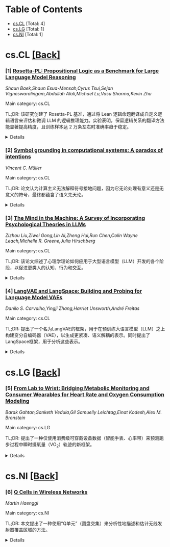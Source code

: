 <div id=toc></div>

# Table of Contents

- [cs.CL](#cs.CL) [Total: 4]
- [cs.LG](#cs.LG) [Total: 1]
- [cs.NI](#cs.NI) [Total: 1]


<div id='cs.CL'></div>

# cs.CL [[Back]](#toc)

### [1] [Rosetta-PL: Propositional Logic as a Benchmark for Large Language Model Reasoning](https://arxiv.org/abs/2505.00001)
*Shaun Baek,Shaun Esua-Mensah,Cyrus Tsui,Sejan Vigneswaralingam,Abdullah Alali,Michael Lu,Vasu Sharma,Kevin Zhu*

Main category: cs.CL

TL;DR: 该研究创建了 Rosetta-PL 基准，通过将 Lean 逻辑命题翻译成自定义逻辑语言来评估和微调 LLM 的逻辑推理能力。实验表明，保留逻辑关系的翻译方法能显著提高精度，且训练样本达 2 万条左右时准确率趋于稳定。


<details>
  <summary>Details</summary>
Motivation: 大型语言模型（LLM）主要在高资源自然语言上训练，这限制了它们在低资源环境和需要深度逻辑推理的任务中的有效性。

Method: 引入一个名为 Rosetta-PL 的新基准。通过将 Lean 的逻辑命题数据集翻译成一种自定义逻辑语言来构建该基准。使用这个翻译后的数据集来微调 LLM（例如 GPT-4o）。分析数据集大小和翻译方法对模型性能的影响。

Result: 在翻译过程中保留逻辑关系能够显著提高模型的精确度。当训练样本数量超过大约 20,000 条时，模型的准确率趋于平稳。

Conclusion: 这些发现为优化 LLM 在形式推理任务中的训练以及提高其在各种低资源语言应用中的性能提供了有价值的指导方针。

Abstract: Large Language Models (LLMs) are primarily trained on high-resource natural
languages, limiting their effectiveness in low-resource settings and in tasks
requiring deep logical reasoning. This research introduces Rosetta-PL, a
benchmark designed to evaluate LLMs' logical reasoning and generalization
capabilities in a controlled environment. We construct Rosetta-PL by
translating a dataset of logical propositions from Lean into a custom logical
language, which is then used to fine-tune an LLM (e.g., GPT-4o). Our
experiments analyze the impact of the size of the dataset and the translation
methodology on the performance of the model. Our results indicate that
preserving logical relationships in the translation process significantly
boosts precision, with accuracy plateauing beyond roughly 20,000 training
samples. These insights provide valuable guidelines for optimizing LLM training
in formal reasoning tasks and improving performance in various low-resource
language applications.

</details>


### [2] [Symbol grounding in computational systems: A paradox of intentions](https://arxiv.org/abs/2505.00002)
*Vincent C. Müller*

Main category: cs.CL

TL;DR: 论文认为计算主义无法解释符号接地问题，因为它无论处理有意义还是无意义的符号，最终都蕴含了语义先天论。


<details>
  <summary>Details</summary>
Motivation: 探讨计算主义（认为心智是数字计算机）是否能够解释符号接地（符号如何获得意义）的问题。

Method: 通过逻辑分析，提出一个基于计算主义处理两种不同类型符号（有意义 vs. 无意义）所产生的悖论。

Result: 分析表明：如果心智处理有意义符号，则预设了意义的存在（语义先天论）；如果处理无意义符号，则无法进行需要意向性的符号接地过程。两种情况都导向语义先天论。

Conclusion: 计算主义无法解释符号接地，因为它内在地蕴含了语义先天论，即预设了需要解释的东西。

Abstract: The paper presents a paradoxical feature of computational systems that
suggests that computationalism cannot explain symbol grounding. If the mind is
a digital computer, as computationalism claims, then it can be computing either
over meaningful symbols or over meaningless symbols. If it is computing over
meaningful symbols its functioning presupposes the existence of meaningful
symbols in the system, i.e. it implies semantic nativism. If the mind is
computing over meaningless symbols, no intentional cognitive processes are
available prior to symbol grounding. In this case, no symbol grounding could
take place since any grounding presupposes intentional cognitive processes. So,
whether computing in the mind is over meaningless or over meaningful symbols,
computationalism implies semantic nativism.

</details>


### [3] [The Mind in the Machine: A Survey of Incorporating Psychological Theories in LLMs](https://arxiv.org/abs/2505.00003)
*Zizhou Liu,Ziwei Gong,Lin Ai,Zheng Hui,Run Chen,Colin Wayne Leach,Michelle R. Greene,Julia Hirschberg*

Main category: cs.CL

TL;DR: 该论文综述了心理学理论如何应用于大型语言模型（LLM）开发的各个阶段，以促进更类人的认知、行为和交互。


<details>
  <summary>Details</summary>
Motivation: 鉴于心理学在历史上对NLP突破的贡献以及LLM日益增长的复杂性，研究者认为心理学对于实现LLM的类人能力至关重要。

Method: 通过文献综述，整合认知心理学、发展心理学、行为心理学、社会心理学、人格心理学和心理语言学的见解，分析它们在LLM的数据、预训练、后训练、评估与应用阶段的应用。

Result: 分析揭示了当前心理学理论在LLM中应用的趋势和存在的差距，并指出了跨领域联系和潜在的冲突点。

Conclusion: 论文旨在促进心理学与NLP研究的更深入融合，弥合学科鸿沟，以指导未来LLM的发展。

Abstract: Psychological insights have long shaped pivotal NLP breakthroughs, including
the cognitive underpinnings of attention mechanisms, formative reinforcement
learning, and Theory of Mind-inspired social modeling. As Large Language Models
(LLMs) continue to grow in scale and complexity, there is a rising consensus
that psychology is essential for capturing human-like cognition, behavior, and
interaction. This paper reviews how psychological theories can inform and
enhance stages of LLM development, including data, pre-training, post-training,
and evaluation\&application. Our survey integrates insights from cognitive,
developmental, behavioral, social, personality psychology, and
psycholinguistics. Our analysis highlights current trends and gaps in how
psychological theories are applied. By examining both cross-domain connections
and points of tension, we aim to bridge disciplinary divides and promote more
thoughtful integration of psychology into future NLP research.

</details>


### [4] [LangVAE and LangSpace: Building and Probing for Language Model VAEs](https://arxiv.org/abs/2505.00004)
*Danilo S. Carvalho,Yingji Zhang,Harriet Unsworth,André Freitas*

Main category: cs.CL

TL;DR: 提出了一个名为LangVAE的框架，用于在预训练大语言模型（LLM）之上构建变分自编码器（VAE），以生成更紧凑、语义解耦的表示。同时提出了LangSpace框架，用于分析这些表示。


<details>
  <summary>Details</summary>
Motivation: 需要将预训练LLM中的知识编码成更紧凑、语义更解耦的表示形式，并需要系统化的方法来构建和分析这些文本表示。

Method: 1. 提出LangVAE框架：在预训练LLM基础上模块化构建VAE。2. 提出LangSpace框架：提供一系列探测方法（向量遍历与插值、解耦度量、聚类可视化）来分析LangVAE生成的表示。3. 进行实验：测试不同的编码器/解码器组合和标注输入。

Result: 1. LangVAE和LangSpace提供了一种灵活、高效、可扩展的方式来构建和分析文本表示。2. 实验揭示了不同模型架构和尺寸在泛化性和解耦性方面存在广泛的交互作用。

Conclusion: 该研究提出的框架为系统化实验和理解文本表示提供了一个有前景的方法。

Abstract: We present LangVAE, a novel framework for modular construction of variational
autoencoders (VAEs) on top of pre-trained large language models (LLMs). Such
language model VAEs can encode the knowledge of their pre-trained components
into more compact and semantically disentangled representations. The
representations obtained in this way can be analysed with the LangVAE companion
framework: LangSpace, which implements a collection of probing methods, such as
vector traversal and interpolation, disentanglement measures, and cluster
visualisations. LangVAE and LangSpace offer a flexible, efficient and scalable
way of building and analysing textual representations, with simple integration
for models available on the HuggingFace Hub. Additionally, we conducted a set
of experiments with different encoder and decoder combinations, as well as
annotated inputs, revealing a wide range of interactions across architectural
families and sizes w.r.t. generalisation and disentanglement. Our findings
demonstrate a promising framework for systematising the experimentation and
understanding of textual representations.

</details>


<div id='cs.LG'></div>

# cs.LG [[Back]](#toc)

### [5] [From Lab to Wrist: Bridging Metabolic Monitoring and Consumer Wearables for Heart Rate and Oxygen Consumption Modeling](https://arxiv.org/abs/2505.00101)
*Barak Gahtan,Sanketh Vedula,Gil Samuelly Leichtag,Einat Kodesh,Alex M. Bronstein*

Main category: cs.LG

TL;DR: 提出了一种仅使用消费级可穿戴设备数据（智能手表、心率带）来预测跑步过程中瞬时摄氧量（VO$_{2}$）轨迹的新框架。


<details>
  <summary>Details</summary>
Motivation: 理解跑步时的生理反应对优化表现、个性化训练和健康管理至关重要，但目前缺乏仅通过消费级设备实时、准确预测VO$_{2}$的方法。

Method: 采用两种生理模型：1) 通过生理约束的常微分方程（ODE）和神经卡尔曼滤波器精确建模心率（HR）动态；2) 基于心率模型，构建新的VO$_{2}$预测架构，仅需初始秒级VO$_{2}$数据校准，进行序列到序列的代谢需求估计。

Result: 心率模型预测1秒间隔的平均绝对误差低至2.81 bpm（相关性0.87）。VO$_{2}$预测的平均绝对百分比误差约为13%，能有效捕捉不同强度下的快速生理转变和稳态。

Conclusion: 该框架将生理约束与机器学习结合，实现了先进代谢监测的普及化，连接了实验室精度与日常可及性，赋能运动员和健身爱好者，并为未来无创代谢区间识别奠定基础。

Abstract: Understanding physiological responses during running is critical for
performance optimization, tailored training prescriptions, and athlete health
management. We introduce a comprehensive framework -- what we believe to be the
first capable of predicting instantaneous oxygen consumption (VO$_{2}$)
trajectories exclusively from consumer-grade wearable data. Our approach
employs two complementary physiological models: (1) accurate modeling of heart
rate (HR) dynamics via a physiologically constrained ordinary differential
equation (ODE) and neural Kalman filter, trained on over 3 million HR
observations, achieving 1-second interval predictions with mean absolute errors
as low as 2.81\,bpm (correlation 0.87); and (2) leveraging the principles of
precise HR modeling, a novel VO$_{2}$ prediction architecture requiring only
the initial second of VO$_{2}$ data for calibration, enabling robust,
sequence-to-sequence metabolic demand estimation. Despite relying solely on
smartwatch and chest-strap data, our method achieves mean absolute percentage
errors of approximately 13\%, effectively capturing rapid physiological
transitions and steady-state conditions across diverse running intensities. Our
synchronized dataset, complemented by blood lactate measurements, further lays
the foundation for future noninvasive metabolic zone identification. By
embedding physiological constraints within modern machine learning, this
framework democratizes advanced metabolic monitoring, bridging laboratory-grade
accuracy and everyday accessibility, thus empowering both elite athletes and
recreational fitness enthusiasts.

</details>


<div id='cs.NI'></div>

# cs.NI [[Back]](#toc)

### [6] [Q Cells in Wireless Networks](https://arxiv.org/abs/2505.00138)
*Martin Haenggi*

Main category: cs.NI

TL;DR: 本文提出了一种使用“Q单元”（圆盘交集）来分析性地描述和估计无线发射器覆盖区域的方法。


<details>
  <summary>Details</summary>
Motivation: 确定是否可以分析性地描述保证用户最低服务质量的地理位置（覆盖区域）。

Method: 引入“Q单元”（Q cells）作为发射器服务区域的外边界，Q单元定义为少量圆盘的交集。覆盖区域则由所有发射器Q单元的并集作为外边界。对于无限网络，结合信干比（SINR）的元分布（meta distribution）来缩放Q单元，以获得更精确的估计。

Result: 提供了覆盖区域的明确、简单的外边界和估计方法。证明了Q单元及其并集分别构成了单个发射器服务区域和总覆盖区域的外边界。在无限网络中，通过缩放Q单元可以准确估计覆盖区域。

Conclusion: 论文成功地提出了一种分析方法（基于Q单元）来表征无线网络的覆盖区域，为覆盖范围提供了明确的界限和估计。

Abstract: For a given set of transmitters such as cellular base stations or WiFi access
points, is it possible to analytically characterize the set of locations that
are "covered" in the sense that users at these locations experience a certain
minimum quality of service? In this paper, we affirmatively answer this
question, by providing explicit simple outer bounds and estimates for the
coverage manifold. The key geometric elements of our analytical method are the
Q cells, defined as the intersections of a small number of disks. The Q cell of
a transmitter is an outer bound to the service region of the transmitter, and,
in turn, the union of Q cells is an outer bound to the coverage manifold. In
infinite networks, connections to the meta distribution of the
signal-to-interference ratio allow for a scaling of the Q cells to obtain
accurate estimates of the coverage manifold.

</details>
